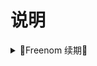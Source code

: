 # 说明
<details>
<summary>🔻Freenom 续期🔻</summary>
<br>

1. 修改配置文件

    ```sh
    RepoFileExtensions="js py ts html"
    ```

2. 添加定时拉取任务并运行

    ```sh
    ql raw https://raw.githubusercontent.com/GWen124/Script/master/QingLong/Freenom/FNplus.py
    ```

3. 安装依赖

    ```sh
    docker exec -it qinglong bash # 进入容器内
    ```

    ```sh
    wget https://raw.githubusercontent.com/GWen124/Script/master/QingLong/Freenom/requirements.txt -O requirements.txt
    pip3 install -r requirements.txt
    ```

4. 添加环境变量 

| 变量 / key   | 描述                     | 示例 / value                        |
| ------------ | ------------------------ | ----------------------------------- |
| FN_ID        | Freenom 用户名           | 1234567890@gmail.com                |
| FN_PW        | Freenom 密码             | 12345678                            |
| MAIL_USER    | 发件人邮箱用户名         | address@vip.qq.com 或 123456@qq.com |
| MAIL_ADDRESS | 发件人邮箱地址           | address@vip.qq.com 或 123456@qq.com |
| MAIL_PW      | 发件人邮箱授权码         | xxxxxxxxxxxxxxxx 看下方链接         |
| MAIL_HOST    | 发件人邮箱服务器         | smtp.qq.com 不填默认为这个          |
| MAIL_PORT    | 邮箱服务器端口           | 465 不填默认为这个                  |
| MAIL_TO      | 收件人邮箱可与发件人相同 | address@vip.qq.com 或 123456@qq.com |

5. 运行一次 `FN_extend.py` 测试

<br />
</details>

